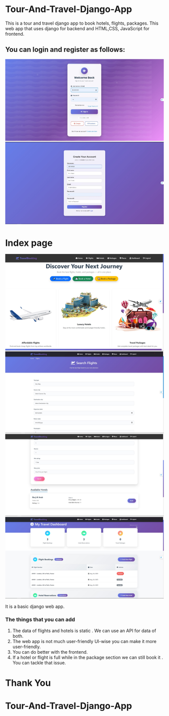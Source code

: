# Tour-And-Travel-Django-App
This is a tour and travel django app to book hotels, flights, packages.
This web app that uses django for backend and HTML,CSS, JavaScript for frontend.
## You can login and register as follows:
![Login](https://github.com/trann-namm/Tour-And-Travel-Django-App/blob/master/screenshots/login.JPG)
![Login](https://github.com/trann-namm/Tour-And-Travel-Django-App/blob/master/screenshots/register.JPG)
# Index page
![Login](https://github.com/trann-namm/Tour-And-Travel-Django-App/blob/master/screenshots/1.JPG)
![Login](https://github.com/trann-namm/Tour-And-Travel-Django-App/blob/master/screenshots/2.JPG)
![Login](https://github.com/trann-namm/Tour-And-Travel-Django-App/blob/master/screenshots/3.JPG)
![Login](https://github.com/trann-namm/Tour-And-Travel-Django-App/blob/master/screenshots/4.JPG)


It is a basic django web app.
### The things that you can add
1) The data of flights and hotels is static . We can use an API for data of both.
2) The web app is not much user-friendly UI-wise you can make it more user-friendly.
3) You can do better with the frontend.
4) If a hotel or flight is full while in the package section we can still book it . You can tackle that issue.
# Thank You

# Tour-And-Travel-Django-App
